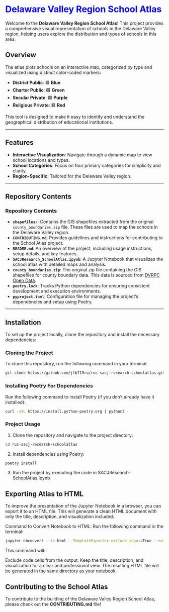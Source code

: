 # <span style="color:blue">Delaware Valley Region School Atlas</span>

Welcome to the **Delaware Valley Region School Atlas**! This project provides a comprehensive visual representation of schools in the Delaware Valley region, helping users explore the distribution and types of schools in this area.

## Overview

The atlas plots schools on an interactive map, categorized by type and visualized using distinct color-coded markers:  
- **District Public**: 🟦 **Blue**  
- **Charter Public**: 🟩 **Green**  
- **Secular Private**: 🟪 **Purple**  
- **Religious Private**: 🟥 **Red**

This tool is designed to make it easy to identify and understand the geographical distribution of educational institutions.

---

## Features

- **Interactive Visualization**: Navigate through a dynamic map to view school locations and types.  
- **School Categories**: Focus on four primary categories for simplicity and clarity.  
- **Region-Specific**: Tailored for the Delaware Valley region.

---

## Repository Contents
### **Repository Contents**

- **`shapefiles/`**: Contains the GIS shapefiles extracted from the original `county_boundaries.zip` file. These files are used to map the schools in the Delaware Valley region.  
- **`CONTRIBUTING.md`**: Provides guidelines and instructions for contributing to the School Atlas project.  
- **`README.md`**: An overview of the project, including usage instructions, setup details, and key features.  
- **`SACJResearch_SchoolAtlas.ipynb`**: A Jupyter Notebook that visualizes the school atlas with detailed maps and analysis.  
- **`county_boundaries.zip`**: The original zip file containing the GIS shapefiles for county boundary data. This data is sourced from [DVRPC Open Data](https://dvrpc-dvrpcgis.opendata.arcgis.com/datasets/6184bc21af7b438bbe051be3a54f3b2f_0/explore?location=40.913077%2C-76.096891%2C5.77).  
- **`poetry.lock`**: Tracks Python dependencies for ensuring consistent development and execution environments.  
- **`pyproject.toml`**: Configuration file for managing the project’s dependencies and setup using Poetry.  

---

## Installation

To set up the project locally, clone the repository and install the necessary dependencies:

### Cloning the Project
To clone this repository, run the following command in your terminal:

```bash
git clone https://github.com/jlb719ru/ruc-sacj-research-schoolatlas.git
```

### Installing Poetry For Dependencies
Run the following command to install Poetry (if you don’t already have it installed):

``` bash
curl -sSL https://install.python-poetry.org | python3 -
```
### Project Usage
1. Clone the repository and navigate to the project directory:

``` bash
cd ruc-sacj-research-schoolatlas
``` 

2. Install dependencies using Poetry:

```bash
poetry install
```

3. Run the project by executing the code in SACJResearch-SchoolAtlas.ipynb

## Exporting Atlas to HTML
To improve the presentation of the Jupyter Notebook in a browser, you can export it to an HTML file. This will generate a clean HTML document with only the title, description, and visualization included.

Command to Convert Notebook to HTML:
Run the following command in the terminal:

``` bash
jupyter nbconvert --to html --TemplateExporter.exclude_input=True --no-input --TemplateExporter.exclude_output=False SACJResearch_SchoolAtlas.ipynb
```

This command will:

Exclude code cells from the output.
Keep the title, description, and visualization for a clear and professional view.
The resulting HTML file will be generated in the same directory as your notebook.

## Contributing to the School Atlas
To contribute to the building of the Delaware Valley Region School Atlas, please check out the **CONTRIBUTING.md** file!